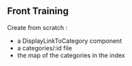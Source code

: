 ## Front Training 

Create from scratch :
 - a DisplayLinkToCategory component
 - a categories/:id file
 - the map of the categories in the index
